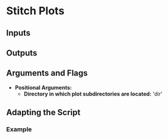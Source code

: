 # Stitch Plots

## Inputs

## Outputs

## Arguments and Flags
* **Positional Arguments:** 
    * **Directory in which plot subdirectories are located:** 'dir' 

       
## Adapting the Script
                                        
### Example
